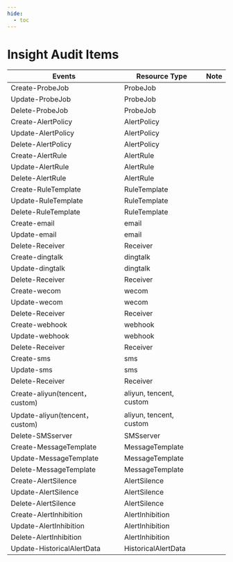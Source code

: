 ```yaml
---
hide:
  - toc
---
```


# Insight Audit Items

| Events | Resource Type | Note |
| --- | --- | --- |
| Create-ProbeJob | ProbeJob | |
| Update-ProbeJob | ProbeJob | |
| Delete-ProbeJob | ProbeJob | |
| Create-AlertPolicy | AlertPolicy | |
| Update-AlertPolicy | AlertPolicy | |
| Delete-AlertPolicy | AlertPolicy | |
| Create-AlertRule | AlertRule | |
| Update-AlertRule | AlertRule | |
| Delete-AlertRule | AlertRule | |
| Create-RuleTemplate | RuleTemplate | |
| Update-RuleTemplate | RuleTemplate | |
| Delete-RuleTemplate | RuleTemplate | |
| Create-email | email | |
| Update-email | email | |
| Delete-Receiver | Receiver | |
| Create-dingtalk | dingtalk | |
| Update-dingtalk | dingtalk | |
| Delete-Receiver | Receiver | |
| Create-wecom | wecom | |
| Update-wecom | wecom | |
| Delete-Receiver | Receiver | |
| Create-webhook | webhook | |
| Update-webhook | webhook | |
| Delete-Receiver | Receiver | |
| Create-sms | sms | |
| Update-sms | sms | |
| Delete-Receiver | Receiver | |
| Create-aliyun(tencent，custom) | aliyun, tencent, custom | |
| Update-aliyun(tencent，custom) | aliyun, tencent, custom | |
| Delete-SMSserver | SMSserver | |
| Create-MessageTemplate | MessageTemplate | |
| Update-MessageTemplate | MessageTemplate | |
| Delete-MessageTemplate | MessageTemplate | |
| Create-AlertSilence | AlertSilence | |
| Update-AlertSilence | AlertSilence | |
| Delete-AlertSilence | AlertSilence | |
| Create-AlertInhibition | AlertInhibition | |
| Update-AlertInhibition | AlertInhibition | |
| Delete-AlertInhibition | AlertInhibition | |
| Update-HistoricalAlertData | HistoricalAlertData | |
